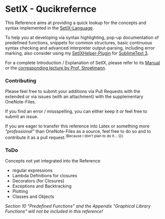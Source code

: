 # SetlX - Qucikrefernce
This Reference aims at providing a quick lookup for the concepts and syntax implemented in the [SetlX-Language]().

To help you at developing via syntax highlighting, pop-up documentation of predefined functions, snippets for common structures, basic continuous syntax checking and advanced interpreter output-parsing, including error marking, also consider using my [SetlXHelper-Plugin]() for [SublimeText 3]().

For a complete Introduction / Explanation of SetlX, please refer to its [Manual]() or the [corresponding lecture by Prof. Stroetmann]().



### Contributing
Please feel free to submit your additions via Pull Requests with the extended or via issues (with an attachment) with the supplementary OneNote-Files.

If you find an error / missspelling, you can either keep it or feel free to submit an issue.

If you are eager to transfer this reference into Latex or something more *"professional"* than OneNote-Files as a source, feel free to do so and to contribute it as a pull request.<sup>(Because I don't plan to do it... 😉)</sup>



### ToDo
Concepts not yet integrated into the Reference

- regular expressions
- Lambda Definitions for closures
- Decorators (for Closures)
- Exceptions and Backtracking
- Plotting
- Classes and Objects

*Section 10 "Predefined Functions" and the Appendix "Graphical Library Functions" will *not* be included in this reference!*
